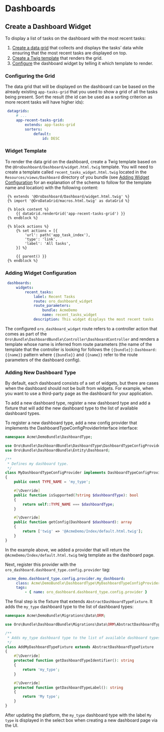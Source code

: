 <a id="dev-dashboards"></a>

# Dashboards

## Create a Dashboard Widget

To display a list of tasks on the dashboard with the most recent tasks:

1. [Create a data grid](#cookbook-entities-dashboard-grid) that collects and displays the tasks’ data while ensuring that the most recent tasks are displayed on top.
2. [Create a Twig template](#cookbook-entities-dashboard-template) that renders the grid.
3. [Configure](#cookbook-entities-dashboard-config) the dashboard widget by telling it which template to render.

<a id="cookbook-entities-dashboard-grid"></a>

### Configuring the Grid

The data grid that will be displayed on the dashboard can be based on the already existing `app-tasks-grid` that you used to show a grid of all the tasks being present. Sort the result (the id can be used as a sorting criterion as more recent tasks will have higher ids):

```yaml
 datagrids:
     # ...
     app-recent-tasks-grid:
         extends: app-tasks-grid
         sorters:
             default:
                 id: DESC
```

<a id="cookbook-entities-dashboard-template"></a>

### Widget Template

To render the data grid on the dashboard,  create a Twig template based on the `@OroDashboard/Dashboard/widget.html.twig` template. You will need to create a template called `recent_tasks_widget.html.twig` located in the `Resources/views/Dashboard` directory of you bundle (see [Adding Widget Configuration](#cookbook-entities-dashboard-config) for an explanation of the schema to follow for the template name and location) with the following content:

```html+jinja
 {% extends '@OroDashboard/Dashboard/widget.html.twig' %}
 {% import '@OroDataGrid/macros.html.twig' as dataGrid %}

 {% block content %}
     {{ dataGrid.renderGrid('app-recent-tasks-grid') }}
 {% endblock %}

 {% block actions %}
     {% set actions = [{
         'url': path('app_task_index'),
         'type': 'link',
         'label': 'All tasks',
     }] %}

     {{ parent() }}
 {% endblock %}
```

<a id="cookbook-entities-dashboard-config"></a>

### Adding Widget Configuration

```yaml
 dashboards:
     widgets:
         recent_tasks:
             label: Recent Tasks
             route: oro_dashboard_widget
             route_parameters:
                 bundle: AcmeDemo
                 name: recent_tasks_widget
             description: This widget displays the most recent tasks
```

The configured `oro_dashboard_widget` route refers to a controller action that comes as part of the `Oro\Bundle\DashboardBundle\Controller\DashboardController` and renders a template whose name is inferred from route parameters (the name of the template that the controller is looking for follows the `{{bundle}}:Dashboard:{{name}}` pattern where `{{bundle}}` and `{{name}}` refer to the route parameters of the dashboard config).

<a id="dev-dashboards-new-type"></a>

### Adding New Dashboard Type

By default, each dashboard consists of a set of widgets, but there are cases when the dashboard should not be built from widgets. For example, when you want to use a third-party page as the dashboard for your application.

To add a new dashboard type, register a new dashboard type and add a fixture that will add the new dashboard type to the list
of available dashboard types.

To register a new dashboard type, add a new config provider that implements the DashboardTypeConfigProviderInterface interface:

```php
namespace Acme\DemoBundle\DashboardType;

use Oro\Bundle\DashboardBundle\DashboardType\DashboardTypeConfigProviderInterface;
use Oro\Bundle\DashboardBundle\Entity\Dashboard;

/**
 * Defines my dashboard type.
 */
class MyDashboardTypeConfigProvider implements DashboardTypeConfigProviderInterface
{
    public const TYPE_NAME = 'my_type';

    #[\Override]
    public function isSupported(?string $dashboardType): bool
    {
        return self::TYPE_NAME === $dashboardType;
    }

    #[\Override]
    public function getConfig(Dashboard $dashboard): array
    {
        return ['twig' => '@AcmeDemo/Index/default.html.twig'];
    }
}
```

In the example above, we added a provider that will return the `@AcmeDemo/Index/default.html.twig` twig template as the dashboard page.

Next, register this provider with the `oro_dashboard.dashboard_type.config.provider` tag:

```yaml
 acme_demo.dashboard_type.config.provider.my_dashboard:
     class: Acme\DemoBundle\DashboardType\MyDashboardTypeConfigProvider
     tags:
         - { name: oro_dashboard.dashboard_type.config.provider }
```

The final step is the fixture that extends `AbstractDashboardTypeFixture`. It adds the `my_type` dashboard type to the list of dashboard types:

```php
namespace Acme\DemoBundle\Migrations\Data\ORM;

use Oro\Bundle\DashboardBundle\Migrations\Data\ORM\AbstractDashboardTypeFixture;

/**
 * Adds my_type dashboard type to the list of available dashboard types.
 */
class AddMyDashboardTypeFixture extends AbstractDashboardTypeFixture
{
    #[\Override]
    protected function getDashboardTypeIdentifier(): string
    {
        return 'my_type';
    }

    #[\Override]
    protected function getDashboardTypeLabel(): string
    {
        return 'My type';
    }
}
```

After updating the platform, the `my_type` dashboard type with the label `My type` is displayed in the select box when creating a new dashboard page via the UI.
